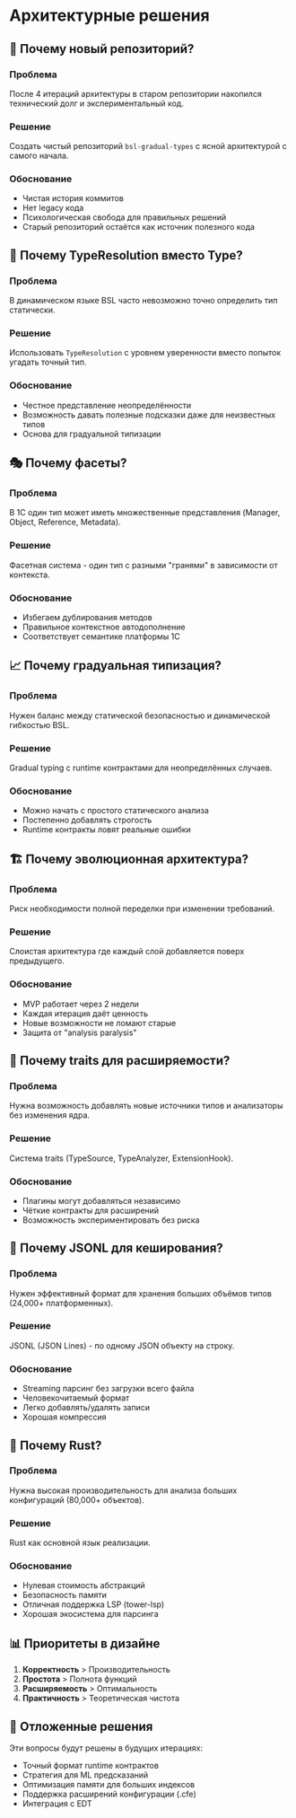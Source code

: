 # Архитектурные решения

## 🎯 Почему новый репозиторий?

### Проблема
После 4 итераций архитектуры в старом репозитории накопился технический долг и экспериментальный код.

### Решение
Создать чистый репозиторий `bsl-gradual-types` с ясной архитектурой с самого начала.

### Обоснование
- Чистая история коммитов
- Нет legacy кода
- Психологическая свобода для правильных решений
- Старый репозиторий остаётся как источник полезного кода

## 🔄 Почему TypeResolution вместо Type?

### Проблема
В динамическом языке BSL часто невозможно точно определить тип статически.

### Решение
Использовать `TypeResolution` с уровнем уверенности вместо попыток угадать точный тип.

### Обоснование
- Честное представление неопределённости
- Возможность давать полезные подсказки даже для неизвестных типов
- Основа для градуальной типизации

## 🎭 Почему фасеты?

### Проблема
В 1С один тип может иметь множественные представления (Manager, Object, Reference, Metadata).

### Решение
Фасетная система - один тип с разными "гранями" в зависимости от контекста.

### Обоснование
- Избегаем дублирования методов
- Правильное контекстное автодополнение
- Соответствует семантике платформы 1С

## 📈 Почему градуальная типизация?

### Проблема
Нужен баланс между статической безопасностью и динамической гибкостью BSL.

### Решение
Gradual typing с runtime контрактами для неопределённых случаев.

### Обоснование
- Можно начать с простого статического анализа
- Постепенно добавлять строгость
- Runtime контракты ловят реальные ошибки

## 🏗️ Почему эволюционная архитектура?

### Проблема
Риск необходимости полной переделки при изменении требований.

### Решение
Слоистая архитектура где каждый слой добавляется поверх предыдущего.

### Обоснование
- MVP работает через 2 недели
- Каждая итерация даёт ценность
- Новые возможности не ломают старые
- Защита от "analysis paralysis"

## 🔌 Почему traits для расширяемости?

### Проблема
Нужна возможность добавлять новые источники типов и анализаторы без изменения ядра.

### Решение
Система traits (TypeSource, TypeAnalyzer, ExtensionHook).

### Обоснование
- Плагины могут добавляться независимо
- Чёткие контракты для расширений
- Возможность экспериментировать без риска

## 💾 Почему JSONL для кеширования?

### Проблема
Нужен эффективный формат для хранения больших объёмов типов (24,000+ платформенных).

### Решение
JSONL (JSON Lines) - по одному JSON объекту на строку.

### Обоснование
- Streaming парсинг без загрузки всего файла
- Человекочитаемый формат
- Легко добавлять/удалять записи
- Хорошая компрессия

## 🚀 Почему Rust?

### Проблема
Нужна высокая производительность для анализа больших конфигураций (80,000+ объектов).

### Решение
Rust как основной язык реализации.

### Обоснование
- Нулевая стоимость абстракций
- Безопасность памяти
- Отличная поддержка LSP (tower-lsp)
- Хорошая экосистема для парсинга

## 📊 Приоритеты в дизайне

1. **Корректность** > Производительность
2. **Простота** > Полнота функций
3. **Расширяемость** > Оптимальность
4. **Практичность** > Теоретическая чистота

## 🔮 Отложенные решения

Эти вопросы будут решены в будущих итерациях:

- Точный формат runtime контрактов
- Стратегия для ML предсказаний
- Оптимизация памяти для больших индексов
- Поддержка расширений конфигурации (.cfe)
- Интеграция с EDT
